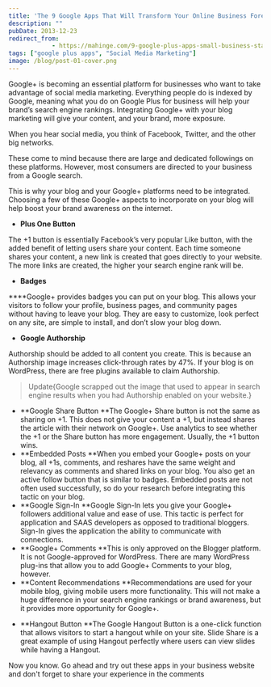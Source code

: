 ```yaml
---
title: 'The 9 Google Apps That Will Transform Your Online Business Forever'
description: ""
pubDate: 2013-12-23
redirect_from:
            - https://mahinge.com/9-google-plus-apps-small-business-startup-blogs-websites/
tags: ["google plus apps", "Social Media Marketing"]
image: /blog/post-01-cover.png
---
```

Google+ is becoming an essential platform for businesses who want to take advantage of social media marketing. Everything people do is indexed by Google, meaning what you do on Google Plus for business will help your brand’s search engine rankings. Integrating Google+ with your blog marketing will give your content, and your brand, more exposure.

When you hear social media, you think of Facebook, Twitter, and the other big networks.

These come to mind because there are large and dedicated followings on these platforms. However, most consumers are directed to your business from a Google search.

This is why your blog and your Google+ platforms need to be integrated. Choosing a few of these Google+ aspects to incorporate on your blog will help boost your brand awareness on the internet.

- **Plus One Button**

The +1 button is essentially Facebook’s very popular Like button, with the added benefit of letting users share your content. Each time someone shares your content, a new link is created that goes directly to your website. The more links are created, the higher your search engine rank will be.

- **Badges**

\*\*\*\*Google+ provides badges you can put on your blog. This allows your visitors to follow your profile, business pages, and community pages without having to leave your blog. They are easy to customize, look perfect on any site, are simple to install, and don’t slow your blog down.

- **Google Authorship**

Authorship should be added to all content you create. This is because an Authorship image increases click-through rates by 47%. If your blog is on WordPress, there are free plugins available to claim Authorship.

> Update{Google scrapped out the image that used to appear in search engine results when you had Authorship enabled on your website.}

- **Google Share Button **The Google+ Share button is not the same as sharing on +1. This does not give your content a +1, but instead shares the article with their network on Google+. Use analytics to see whether the +1 or the Share button has more engagement. Usually, the +1 button wins.
- **Embedded Posts **When you embed your Google+ posts on your blog, all +1s, comments, and reshares have the same weight and relevancy as comments and shared links on your blog. You also get an active follow button that is similar to badges. Embedded posts are not often used successfully, so do your research before integrating this tactic on your blog.
- **Google Sign-In **Google Sign-In lets you give your Google+ followers additional value and ease of use. This tactic is perfect for application and SAAS developers as opposed to traditional bloggers. Sign-In gives the application the ability to communicate with connections.
- **Google+ Comments **This is only approved on the Blogger platform. It is not Google-approved for WordPress. There are many WordPress plug-ins that allow you to add Google+ Comments to your blog, however.
- **Content Recommendations **Recommendations are used for your mobile blog, giving mobile users more functionality. This will not make a huge difference in your search engine rankings or brand awareness, but it provides more opportunity for Google+.

* **Hangout Button **The Google Hangout Button is a one-click function that allows visitors to start a hangout while on your site. Slide Share is a great example of using Hangout perfectly where users can view slides while having a Hangout.

Now you know. Go ahead and try out these apps in your business website and don't forget to share your experience in the comments
